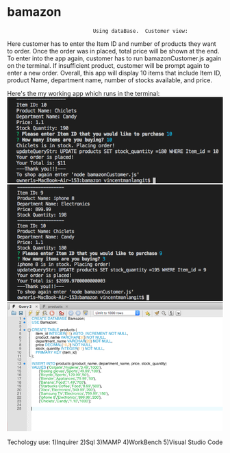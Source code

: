 # bamazon

                                Using dataBase.  Customer view:
Here customer has to enter the Item ID and number of products they want to order.  Once the order was in placed, total price will be shown at the end. 
To enter into the app again, customer has to run bamazonCustomer.js again on the terminal.
If insufficient product, customer will be prompt again to enter a new order.
Overall, this app will display 10 items that include Item ID, product Name, department name, number of stocks available, and price.

Here's the my working app which runs in the terminal:
![alt text](https://github.com/AbrahamTesla/bamazon/blob/master/WorkingAppSample1.png)
![alt text](https://github.com/AbrahamTesla/bamazon/blob/master/WorkingAppSample2.png)
![alt text](https://github.com/AbrahamTesla/bamazon/blob/master/WorkBench%20picture.png)



Techology use:
1)Inquirer
2)Sql
3)MAMP
4)WorkBench
5)Visual Studio Code

